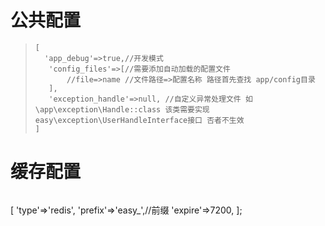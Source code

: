 # 公共配置

>```
>[
>   'app_debug'=>true,//开发模式
>    'config_files'=>[//需要添加自动加载的配置文件
>        //file=>name //文件路径=>配置名称 路径首先查找 app/config目录
>    ],
>    'exception_handle'=>null, //自定义异常处理文件 如\app\exception\Handle::class 该类需要实现easy\exception\UserHandleInterface接口 否者不生效
>]
>```

# 缓存配置
>```
[
    'type'=>'redis',
    'prefix'=>'easy_',//前缀
    'expire'=>7200,
];
```